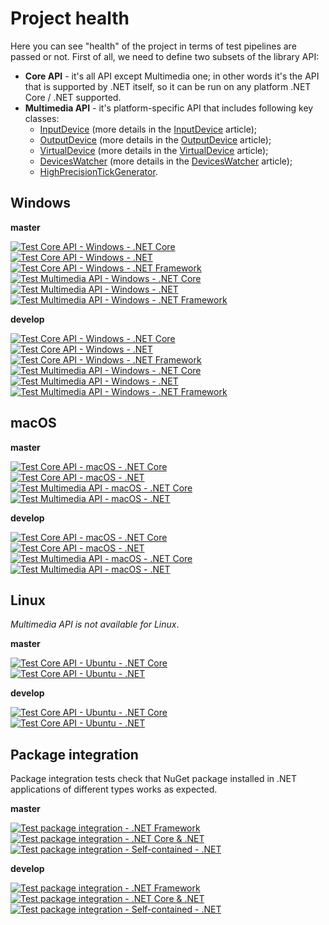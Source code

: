 ﻿---
uid: a_develop_project_health
---

# Project health

Here you can see "health" of the project in terms of test pipelines are passed or not. First of all, we need to define two subsets of the library API:

* **Core API** - it's all API except Multimedia one; in other words it's the API that is supported by .NET itself, so it can be run on any platform .NET Core / .NET supported.
* **Multimedia API** - it's platform-specific API that includes following key classes:  
  * [InputDevice](xref:Melanchall.DryWetMidi.Multimedia.InputDevice) (more details in the [InputDevice](zref:a_dev_input) article);
  * [OutputDevice](xref:Melanchall.DryWetMidi.Multimedia.OutputDevice) (more details in the [OutputDevice](xref:a_dev_output) article);
  * [VirtualDevice](xref:Melanchall.DryWetMidi.Multimedia.VirtualDevice) (more details in the [VirtualDevice](xref:a_dev_virtual) article);
  * [DevicesWatcher](xref:Melanchall.DryWetMidi.Multimedia.DevicesWatcher) (more details in the [DevicesWatcher](xref:a_dev_watcher) article);
  * [HighPrecisionTickGenerator](xref:Melanchall.DryWetMidi.Multimedia.HighPrecisionTickGenerator).

## Windows

**master**

[![Test Core API - Windows - .NET Core](https://dev.azure.com/Melanchall/DryWetMIDI/_apis/build/status/Test/Test%20Core%20API%20-%20Windows%20-%20.NET%20Core?branchName=master&label=Test%20Core%20API%20-%20Windows%20-%20.NET%20Core)](https://dev.azure.com/Melanchall/DryWetMIDI/_build/latest?definitionId=57&branchName=master)  
[![Test Core API - Windows - .NET](https://dev.azure.com/Melanchall/DryWetMIDI/_apis/build/status/Test/Test%20Core%20API%20-%20Windows%20-%20.NET?branchName=master&label=Test%20Core%20API%20-%20Windows%20-%20.NET)](https://dev.azure.com/Melanchall/DryWetMIDI/_build/latest?definitionId=59&branchName=master)  
[![Test Core API - Windows - .NET Framework](https://dev.azure.com/Melanchall/DryWetMIDI/_apis/build/status/Test/Test%20Core%20API%20-%20Windows%20-%20.NET%20Framework?branchName=master&label=Test%20Core%20API%20-%20Windows%20-%20.NET%20Framework)](https://dev.azure.com/Melanchall/DryWetMIDI/_build/latest?definitionId=67&branchName=master)  
[![Test Multimedia API - Windows - .NET Core](https://dev.azure.com/Melanchall/DryWetMIDI/_apis/build/status/Test/Test%20Multimedia%20API%20-%20Windows%20-%20.NET%20Core?branchName=master&label=Test%20Multimedia%20API%20-%20Windows%20-%20.NET%20Core)](https://dev.azure.com/Melanchall/DryWetMIDI/_build/latest?definitionId=63&branchName=master)  
[![Test Multimedia API - Windows - .NET](https://dev.azure.com/Melanchall/DryWetMIDI/_apis/build/status/Test/Test%20Multimedia%20API%20-%20Windows%20-%20.NET?branchName=master&label=Test%20Multimedia%20API%20-%20Windows%20-%20.NET)](https://dev.azure.com/Melanchall/DryWetMIDI/_build/latest?definitionId=64&branchName=master)  
[![Test Multimedia API - Windows - .NET Framework](https://dev.azure.com/Melanchall/DryWetMIDI/_apis/build/status/Test/Test%20Multimedia%20API%20-%20Windows%20-%20.NET%20Framework?branchName=master&label=Test%20Multimedia%20API%20-%20Windows%20-%20.NET%20Framework)](https://dev.azure.com/Melanchall/DryWetMIDI/_build/latest?definitionId=68&branchName=master)  

**develop**

[![Test Core API - Windows - .NET Core](https://dev.azure.com/Melanchall/DryWetMIDI/_apis/build/status/Test/Test%20Core%20API%20-%20Windows%20-%20.NET%20Core?branchName=develop&label=Test%20Core%20API%20-%20Windows%20-%20.NET%20Core)](https://dev.azure.com/Melanchall/DryWetMIDI/_build/latest?definitionId=57&branchName=develop)  
[![Test Core API - Windows - .NET](https://dev.azure.com/Melanchall/DryWetMIDI/_apis/build/status/Test/Test%20Core%20API%20-%20Windows%20-%20.NET?branchName=develop&label=Test%20Core%20API%20-%20Windows%20-%20.NET)](https://dev.azure.com/Melanchall/DryWetMIDI/_build/latest?definitionId=59&branchName=develop)  
[![Test Core API - Windows - .NET Framework](https://dev.azure.com/Melanchall/DryWetMIDI/_apis/build/status/Test/Test%20Core%20API%20-%20Windows%20-%20.NET%20Framework?branchName=develop&label=Test%20Core%20API%20-%20Windows%20-%20.NET%20Framework)](https://dev.azure.com/Melanchall/DryWetMIDI/_build/latest?definitionId=67&branchName=develop)  
[![Test Multimedia API - Windows - .NET Core](https://dev.azure.com/Melanchall/DryWetMIDI/_apis/build/status/Test/Test%20Multimedia%20API%20-%20Windows%20-%20.NET%20Core?branchName=develop&label=Test%20Multimedia%20API%20-%20Windows%20-%20.NET%20Core)](https://dev.azure.com/Melanchall/DryWetMIDI/_build/latest?definitionId=63&branchName=develop)  
[![Test Multimedia API - Windows - .NET](https://dev.azure.com/Melanchall/DryWetMIDI/_apis/build/status/Test/Test%20Multimedia%20API%20-%20Windows%20-%20.NET?branchName=develop&label=Test%20Multimedia%20API%20-%20Windows%20-%20.NET)](https://dev.azure.com/Melanchall/DryWetMIDI/_build/latest?definitionId=64&branchName=develop)  
[![Test Multimedia API - Windows - .NET Framework](https://dev.azure.com/Melanchall/DryWetMIDI/_apis/build/status/Test/Test%20Multimedia%20API%20-%20Windows%20-%20.NET%20Framework?branchName=develop&label=Test%20Multimedia%20API%20-%20Windows%20-%20.NET%20Framework)](https://dev.azure.com/Melanchall/DryWetMIDI/_build/latest?definitionId=68&branchName=develop)  

## macOS

**master**

[![Test Core API - macOS - .NET Core](https://dev.azure.com/Melanchall/DryWetMIDI/_apis/build/status/Test/Test%20Core%20API%20-%20macOS%20-%20.NET%20Core?branchName=master&label=Test%20Core%20API%20-%20macOS%20-%20.NET%20Core)](https://dev.azure.com/Melanchall/DryWetMIDI/_build/latest?definitionId=58&branchName=master)  
[![Test Core API - macOS - .NET](https://dev.azure.com/Melanchall/DryWetMIDI/_apis/build/status/Test/Test%20Core%20API%20-%20macOS%20-%20.NET?branchName=master&label=Test%20Core%20API%20-%20macOS%20-%20.NET)](https://dev.azure.com/Melanchall/DryWetMIDI/_build/latest?definitionId=60&branchName=master)  
[![Test Multimedia API - macOS - .NET Core](https://dev.azure.com/Melanchall/DryWetMIDI/_apis/build/status/Test/Test%20Multimedia%20API%20-%20macOS%20-%20.NET%20Core?branchName=master&label=Test%20Multimedia%20API%20-%20macOS%20-%20.NET%20Core)](https://dev.azure.com/Melanchall/DryWetMIDI/_build/latest?definitionId=65&branchName=master)  
[![Test Multimedia API - macOS - .NET](https://dev.azure.com/Melanchall/DryWetMIDI/_apis/build/status/Test/Test%20Multimedia%20API%20-%20macOS%20-%20.NET?branchName=master&label=Test%20Multimedia%20API%20-%20macOS%20-%20.NET)](https://dev.azure.com/Melanchall/DryWetMIDI/_build/latest?definitionId=66&branchName=master)  

**develop**

[![Test Core API - macOS - .NET Core](https://dev.azure.com/Melanchall/DryWetMIDI/_apis/build/status/Test/Test%20Core%20API%20-%20macOS%20-%20.NET%20Core?branchName=develop&label=Test%20Core%20API%20-%20macOS%20-%20.NET%20Core)](https://dev.azure.com/Melanchall/DryWetMIDI/_build/latest?definitionId=58&branchName=develop)  
[![Test Core API - macOS - .NET](https://dev.azure.com/Melanchall/DryWetMIDI/_apis/build/status/Test/Test%20Core%20API%20-%20macOS%20-%20.NET?branchName=develop&label=Test%20Core%20API%20-%20macOS%20-%20.NET)](https://dev.azure.com/Melanchall/DryWetMIDI/_build/latest?definitionId=60&branchName=develop)  
[![Test Multimedia API - macOS - .NET Core](https://dev.azure.com/Melanchall/DryWetMIDI/_apis/build/status/Test/Test%20Multimedia%20API%20-%20macOS%20-%20.NET%20Core?branchName=develop&label=Test%20Multimedia%20API%20-%20macOS%20-%20.NET%20Core)](https://dev.azure.com/Melanchall/DryWetMIDI/_build/latest?definitionId=65&branchName=develop)  
[![Test Multimedia API - macOS - .NET](https://dev.azure.com/Melanchall/DryWetMIDI/_apis/build/status/Test/Test%20Multimedia%20API%20-%20macOS%20-%20.NET?branchName=develop&label=Test%20Multimedia%20API%20-%20macOS%20-%20.NET)](https://dev.azure.com/Melanchall/DryWetMIDI/_build/latest?definitionId=66&branchName=develop)  

## Linux

_Multimedia API is not available for Linux_.

**master**

[![Test Core API - Ubuntu - .NET Core](https://dev.azure.com/Melanchall/DryWetMIDI/_apis/build/status/Test/Test%20Core%20API%20-%20Ubuntu%20-%20.NET%20Core?branchName=master&label=Test%20Core%20API%20-%20Ubuntu%20-%20.NET%20Core)](https://dev.azure.com/Melanchall/DryWetMIDI/_build/latest?definitionId=61&branchName=master)  
[![Test Core API - Ubuntu - .NET](https://dev.azure.com/Melanchall/DryWetMIDI/_apis/build/status/Test/Test%20Core%20API%20-%20Ubuntu%20-%20.NET?branchName=master&label=Test%20Core%20API%20-%20Ubuntu%20-%20.NET)](https://dev.azure.com/Melanchall/DryWetMIDI/_build/latest?definitionId=62&branchName=master)  

**develop**

[![Test Core API - Ubuntu - .NET Core](https://dev.azure.com/Melanchall/DryWetMIDI/_apis/build/status/Test/Test%20Core%20API%20-%20Ubuntu%20-%20.NET%20Core?branchName=develop&label=Test%20Core%20API%20-%20Ubuntu%20-%20.NET%20Core)](https://dev.azure.com/Melanchall/DryWetMIDI/_build/latest?definitionId=61&branchName=develop)  
[![Test Core API - Ubuntu - .NET](https://dev.azure.com/Melanchall/DryWetMIDI/_apis/build/status/Test/Test%20Core%20API%20-%20Ubuntu%20-%20.NET?branchName=develop&label=Test%20Core%20API%20-%20Ubuntu%20-%20.NET)](https://dev.azure.com/Melanchall/DryWetMIDI/_build/latest?definitionId=62&branchName=develop)  

## Package integration

Package integration tests check that NuGet package installed in .NET applications of different types works as expected.

**master**

[![Test package integration - .NET Framework](https://dev.azure.com/Melanchall/DryWetMIDI/_apis/build/status/Package%20integration/Test%20package%20integration%20-%20.NET%20Framework?branchName=master&label=Test%20package%20integration%20-%20.NET%20Framework)](https://dev.azure.com/Melanchall/DryWetMIDI/_build/latest?definitionId=50&branchName=master)  
[![Test package integration - .NET Core & .NET](https://dev.azure.com/Melanchall/DryWetMIDI/_apis/build/status/Package%20integration/Test%20package%20integration%20-%20.NET%20Core%20%26%20.NET?branchName=master&label=Test%20package%20integration%20-%20.NET%20Core%20%26%20.NET)](https://dev.azure.com/Melanchall/DryWetMIDI/_build/latest?definitionId=49&branchName=master)  
[![Test package integration - Self-contained - .NET](https://dev.azure.com/Melanchall/DryWetMIDI/_apis/build/status/Package%20integration/Test%20package%20integration%20-%20Self-contained%20-%20.NET?branchName=master&label=Test%20package%20integration%20-%20Self-contained%20-%20.NET)](https://dev.azure.com/Melanchall/DryWetMIDI/_build/latest?definitionId=51&branchName=master)

**develop**

[![Test package integration - .NET Framework](https://dev.azure.com/Melanchall/DryWetMIDI/_apis/build/status/Package%20integration/Test%20package%20integration%20-%20.NET%20Framework?branchName=develop&label=Test%20package%20integration%20-%20.NET%20Framework)](https://dev.azure.com/Melanchall/DryWetMIDI/_build/latest?definitionId=50&branchName=develop)  
[![Test package integration - .NET Core & .NET](https://dev.azure.com/Melanchall/DryWetMIDI/_apis/build/status/Package%20integration/Test%20package%20integration%20-%20.NET%20Core%20%26%20.NET?branchName=develop&label=Test%20package%20integration%20-%20.NET%20Core%20%26%20.NET)](https://dev.azure.com/Melanchall/DryWetMIDI/_build/latest?definitionId=49&branchName=develop)  
[![Test package integration - Self-contained - .NET](https://dev.azure.com/Melanchall/DryWetMIDI/_apis/build/status/Package%20integration/Test%20package%20integration%20-%20Self-contained%20-%20.NET?branchName=develop&label=Test%20package%20integration%20-%20Self-contained%20-%20.NET)](https://dev.azure.com/Melanchall/DryWetMIDI/_build/latest?definitionId=51&branchName=develop)